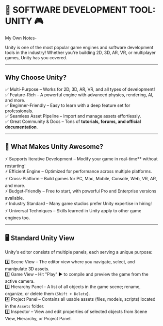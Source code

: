 # 🚀 SOFTWARE DEVELOPMENT TOOL: UNITY 🎮  
My Own Notes-

Unity is one of the most popular game engines and software development tools in the industry! Whether you're building 2D, 3D, AR, VR, or multiplayer games, Unity has you covered.  

---

## Why Choose Unity?  

✅ Multi-Purpose – Works for 2D, 3D, AR, VR, and all types of development!  
✅ Feature-Rich – A powerful engine with advanced physics, rendering, AI, and more.  
✅ Beginner-Friendly – Easy to learn with a deep feature set for professionals.  
✅ Seamless Asset Pipeline – Import and manage assets effortlessly.  
✅ Great Community & Docs – Tons of **tutorials, forums, and official documentation**.  

---

## 🎯 What Makes Unity Awesome?  

⚡ Supports Iterative Development – Modify your game in real-time** without restarting!  
⚡ Efficient Engine – Optimized for performance across multiple platforms.  
⚡ Cross-Platform – Build games for PC, Mac, Mobile, Console, Web, VR, AR, and more.  
⚡ Budget-Friendly – Free to start, with powerful Pro and Enterprise versions available.  
⚡ Industry Standard – Many game studios prefer Unity expertise in hiring!  
⚡ Universal Techniques – Skills learned in Unity apply to other game engines too.  

---

## 🖥️ Standard Unity View 

Unity's editor consists of multiple panels, each serving a unique purpose:  

1️⃣  Scene View – The editor view where you navigate, select, and manipulate 3D assets.  
2️⃣  Game View – Hit "Play" ▶ to compile and preview the game from the active camera.  
3️⃣  Hierarchy Panel – A list of all objects in the game scene; rename, organize, or delete them (`Shift + Delete`).  
4️⃣  Project Panel – Contains all usable assets (files, models, scripts) located in the `Assets` folder.  
5️⃣  Inspector – View and edit properties of selected objects from Scene View, Hierarchy, or Project Panel.  

